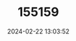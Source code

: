 ---
title: "155159"
category: "Trachinotus rhodopus"
draft: false
date: 2024-02-22 13:03:52
languages:
  English: ["Pompanito", "Pompano", "Gafftopsail Pompano"]
  Spanish; Castilian: ["Domingo", "Palometa", "Pampanillo", "Pampanito", "Pámpano", "Pámpano Fin", "Pampano Fino", "Pámpano Fino"]
  French: ["Pompaneau Fin"]
  Danish: ["Sejl-pompano"]
---